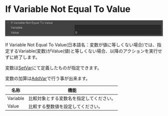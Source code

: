# If Variable Not Equal To Value

![IfNotEqual](img/IfNotEqual.jpg)

If Variable Not Equal To Value(日本語名：変数が値に等しくない場合)では、指定するVariable(変数)がValue(値)と等しくない場合、以降のアクションを実行せずに終了します。

変数は[SetVar](SetVar.md)にて定義したものが指定できます。

変数の加算は[AddVar](AddVar.md)で行う事が出来ます。

| 名称 | 機能  |
| ---- | ---- |
| Variable | 比較対象とする変数名を指定してください。 |
| Value | 比較する整数値を設定してください。 |
